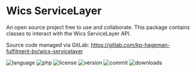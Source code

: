 # Wics ServiceLayer
An open source project free to use and collaborate. This package contains classes to interact with the Wics ServiceLayer API.

Source code managed via GitLab: https://gitlab.com/kp-hageman-fulfilment-bv/wics-servicelayer

<img src="https://badgen.net/packagist/lang/kp-hageman-fulfilment-bv/wics-servicelayer" alt="language">
<img src="https://badgen.net/packagist/php/kp-hageman-fulfilment-bv/wics-servicelayer" alt="php">
<img src="https://badgen.net/packagist/license/kp-hageman-fulfilment-bv/wics-servicelayer" alt="license">
<img src="https://badgen.net/packagist/v/kp-hageman-fulfilment-bv/wics-servicelayer" alt="version">
<img src="https://badgen.net/gitlab/last-commit/kp-hageman-fulfilment-bv/wics-servicelayer" alt="commit">
<img src="https://badgen.net/packagist/dt/kp-hageman-fulfilment-bv/wics-servicelayer" alt="downloads">